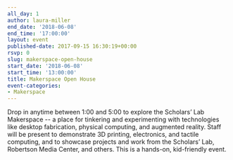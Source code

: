 ```yaml
---
all_day: 1
author: laura-miller
end_date: '2018-06-08'
end_time: '17:00:00'
layout: event
published-date: 2017-09-15 16:30:19+00:00
rsvp: 0
slug: makerspace-open-house
start_date: '2018-06-08'
start_time: '13:00:00'
title: Makerspace Open House
event-categories:
- Makerspace
---
```


Drop in anytime between 1:00 and 5:00 to explore the Scholars’ Lab Makerspace -- a place for tinkering and experimenting with technologies like desktop fabrication, physical computing, and augmented reality. Staff will be present to demonstrate 3D printing, electronics, and tactile computing, and to showcase projects and work from the Scholars’ Lab, Robertson Media Center, and others. This is a hands-on, kid-friendly event.
